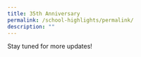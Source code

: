 ```yaml
---
title: 35th Anniversary
permalink: /school-highlights/permalink/
description: ""
---
```

Stay tuned for more updates!